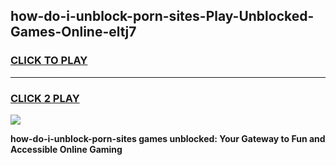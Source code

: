 
## how-do-i-unblock-porn-sites-Play-Unblocked-Games-Online-eltj7
<h3>
<a href="https://premium76.site?title=how-do-i-unblock-porn-sites&ref=25A">CLICK TO PLAY</a></h3>
<hr>

<h3>
<a href="https://premium76.site?title=how-do-i-unblock-porn-sites&ref=25A">CLICK 2 PLAY</a>
  
</h3>

<a href="https://premium76.site?title=how-do-i-unblock-porn-sites&ref=25A"><img src="https://clearcache.store/games.png"></a>


**how-do-i-unblock-porn-sites games unblocked: Your Gateway to Fun and Accessible Online Gaming**
